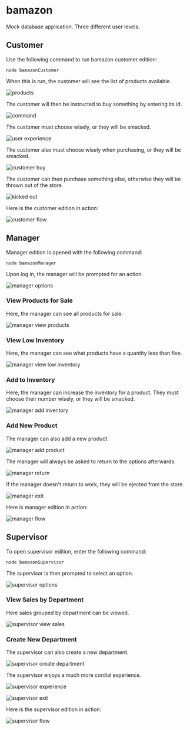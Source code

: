 # bamazon

Mock database application. Three different user levels.

## Customer

Use the following command to run bamazon customer edition:

    node bamazonCustomer

When this is run, the customer will see the list of products available. 

![products](/images/products.PNG)

The customer will then be instructed to buy something by entering its id.

![command](/images/command.PNG)

The customer must choose wisely, or they will be smacked.

![user experience](/images/userExperience.PNG)

The customer also must choose wisely when purchasing, or they will be smacked.

![customer buy](/images/customerBuy.PNG)

The customer can then purchase something else, otherwise they will be thrown out of the store.

![kicked out](/images/kickedOut.PNG)

Here is the customer edition in action:

![customer flow](/images/flowCustomer.gif)

## Manager

Manager edition is opened with the following command:

    node bamazonManager

Upon log in, the manager will be prompted for an action.

![manager options](/images/managerOptions.PNG)

### View Products for Sale

Here, the manager can see all products for sale.

![manager view products](/images/managerViewProducts.PNG)

### View Low Inventory

Here, the manager can see what products have a quantity less than five.

![manager view low inventory](/images/managerViewLow.PNG)

### Add to Inventory

Here, the manager can increase the inventory for a product. They must choose their number wisely, or they will be smacked.

![manager add inventory](/images/managerAddInventory.PNG)

### Add New Product

The manager can also add a new product.

![manager add product](/images/managerAddProduct.PNG)

The manager will always be asked to return to the options afterwards.

![manager return](/images/managerReturn.PNG)

If the manager doesn't return to work, they will be ejected from the store.

![manager exit](/images/managerExit.PNG)

Here is manager edition in action:

![manager flow](/images/flowManager.gif)

## Supervisor

To open supervisor edition, enter the following command:

    node bamazonSupervisor

The supervisor is then prompted to select an option.

![supervisor options](/images/supervisorOptions.PNG)

### View Sales by Department

Here sales grouped by department can be viewed.

![supervisor view sales](/images/supervisorViewSales.PNG)

### Create New Department

The supervisor can also create a new department.

![supervisor create department](/images/supervisorCreateDepartment.PNG)

The supervisor enjoys a much more cordial experience.

![supervisor experience](/images/supervisorExperience.PNG)

![supervisor exit](/images/supervisorExit.PNG)

Here is the supervisor edition in action:

![supervisor flow](/images/flowSupervisor.gif)














